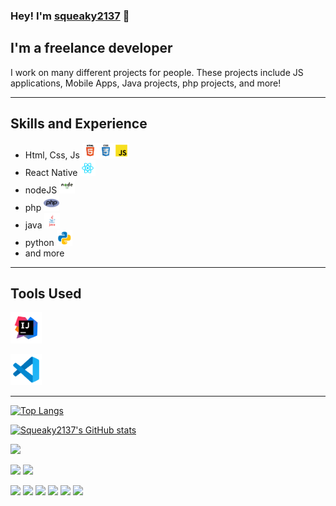### Hey! I'm [squeaky2137](https://squeaky2137.me) 👋

## I'm a freelance developer

I work on many different projects for people. These projects include JS applications, Mobile Apps, Java projects, php projects, and more!

---

## Skills and Experience

- Html, Css, Js <a href="https://squeaky2137.me" ><img src="images/html.svg" width="25"/></a><a href="https://squeaky2137.me" ><img src="images/css.svg" width="25"/></a><a href="https://squeaky2137.me" ><img src="images/javascript.svg" width="25"/></a>
- React Native <a href="https://reactnative.dev" ><img src="images/react.svg" width="25"/></a>
- nodeJS <a href="https://nodejs.org/en/" ><img src="images/nodejs.svg" width="25"/></a>
- php <a href="https://www.php.net" ><img src="images/php.png" width="25"/></a>
- java <a href="https://www.java.com/en/" ><img src="images/java.svg" width="25"/></a>
- python <a href="https://www.python.org" ><img src="images/python.svg" width="25"/></a>
- and more

---

## Tools Used

<a href="https://www.jetbrains.com" ><img src="images/intellij.svg" width="50"/></a>

<a href="https://code.visualstudio.com" ><img src="images/vscode.svg" width="50"/></a>

---

[![Top Langs](https://github-readme-stats.vercel.app/api/top-langs/?username=squeaky2137)](https://github.com/squeaky2137/squeaky2137)

[![Squeaky2137's GitHub stats](https://github-readme-stats.vercel.app/api?username=squeaky2137&count_private=true&show_icons=true&theme=transparent)](https://github.com/squeaky2137/squeaky2137)


<a href="https://discord.gg/QBaqEZD3t3"><img src="https://img.shields.io/badge/Discord-5865F2?style=for-the-badge&logo=discord&logoColor=white" /></a>

<a href="https://www.jetbrains.com"><img src="https://img.shields.io/badge/IntelliJ_IDEA-000000.svg?style=for-the-badge&logo=intellij-idea&logoColor=white" /></a>
<a href="https://code.visualstudio.com"><img src="https://img.shields.io/badge/VSCode-0078D4?style=for-the-badge&logo=visual%20studio%20code&logoColor=white" /></a>

<a href="https://developer.mozilla.org/en-US/docs/Web/JavaScript"><img src="https://img.shields.io/badge/JavaScript-323330?style=for-the-badge&logo=javascript&logoColor=F7DF1E" /></a>
<a href="https://nodejs.org/en/"><img src="https://img.shields.io/badge/Node.js-339933?style=for-the-badge&logo=nodedotjs&logoColor=white" /></a>
<a href="https://www.python.org"><img src="https://img.shields.io/badge/Python-FFD43B?style=for-the-badge&logo=python&logoColor=blue" /></a>
<a href="https://www.php.net"><img src="https://img.shields.io/badge/PHP-777BB4?style=for-the-badge&logo=php&logoColor=white" /></a>
<a href="https://reactnative.dev"><img src="https://img.shields.io/badge/React_Native-20232A?style=for-the-badge&logo=react&logoColor=61DAFB" /></a>
<a href="https://www.selenium.dev"><img src="https://img.shields.io/badge/Selenium-43B02A?style=for-the-badge&logo=Selenium&logoColor=white" /></a>



